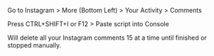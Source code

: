 Go to Instagram > More (Bottom Left) > Your Activity > Comments

Press CTRL+SHIFT+I or F12 > Paste script into Console

Will delete all your Instagram comments 15 at a time until finished or stopped manually.

